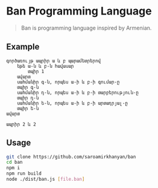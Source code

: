 # Ban Programming Language
> Ban is programming language inspired by Armenian.

## Example
```
գործառույթ ապրիր ա և բ պարամետրերով
	եթե ա-ն և բ-ն հավասար
		տպիր 1
	ավարտ
	սահմանիր գ-ն, որպես ա-ի և բ-ի գումար-ը
	տպիր գ-ն
	սահմանիր դ-ն, որպես ա-ի և բ-ի տարբերություն-ը
	տպիր դ-ն 
	սահմանիր ե-ն, որպես ա-ի և բ-ի արտադրյալ-ը
	տպիր ե-ն
ավարտ

ապրիր 2 և 2
```

## Usage
```bash
git clone https://github.com/saroamirkhanyan/ban
cd ban
npm i
npm run build
node ./dist/ban.js [file.ban] 
```
